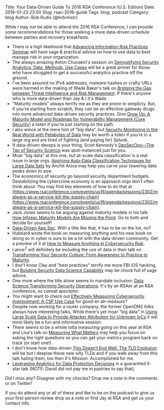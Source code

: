 Title: Your Data-Driven Guide To 2016 RSA Conference (U.S. Edition)
Date: 2016-01-23 23:00
Slug: rsac-2016-guide
Tags: blog, podcast
Category: blog
Author: Bob Rudis (@hrbrmstr)

While I may not be able to attend the 2016 RSA Conference, I _can_ provide some recommendations for those seeking a more data-driven schedule between parties and recovery breakfasts.

- There is a high likelihood that [Advancing Information Risk Practices Seminar](https://www.rsaconference.com/events/us16/agenda/sessions/2343/advancing-information-risk-practices-seminar) will have sage & practical advice on how to use data to best manage risk in your organization.
- The always amazing Anton Chuvakin's session on [Demystifying Security Analytics: Data, Methods, Use Cases](https://www.rsaconference.com/events/us16/agenda/sessions/2452/demystifying-security-analytics-data-methods-use) will be a great primer for those who have struggled to get a successful analytics practice off the ground.
- I've been assured no IPv4 addresses, malware hashes or crafty URLs were harmed in the making of Wade Baker's talk on [Bridging the Gap between Threat Intelligence and Risk Management](https://www.rsaconference.com/events/us16/agenda/sessions/2364/bridging-the-gap-between-threat-intelligence-and). If there's anyone who is more data-driven than Jay & I it's Wade.
- "Maturity models" always terrify me as they are prone to simplicty. But, if you're starting from scratch, they _can_ be an effective gateway drugs into more advanced data-driven security practices. Give [Grow Up: A Maturity Model and Roadmap for Vulnerability Management (Core Security)](https://www.rsaconference.com/events/us16/agenda/sessions/2509/grow-up-a-maturity-model-and-roadmap-for) a listen if you're just starting on the path.
- I also wince at the mere hint of "big data", but [Security Monitoring in the Real World with Petabytes of Data](https://www.rsaconference.com/events/us16/agenda/sessions/2771/security-monitoring-in-the-real-world-with) may be worth a listen if you're in a large org and are tired of fighting (and paying for) Splunk.
- If data-driven devops is your thing, Scott Kennedy's [DevSecOps—The Tao of Security Science](https://www.rsaconference.com/events/us16/agenda/sessions/2297/devsecops-the-tao-of-security-science) was spot-instanced just for you.
- Moar "big data" at this one, but at-scale data classification is a real issue in large orgs. [Applying Auto-Data Classification Techniques for Large Data Sets](https://www.rsaconference.com/events/us16/agenda/sessions/2610/applying-auto-data-classification-techniques-for) by Anchit Arora may help you carve your towering data peaks down to size.
- The economics of security go beyond security department budgets. Destabilizing the cybercrime economy is an approach orgs don't often think about. You may find key elements of how to do that at [https://www.rsaconference.com/events/us16/agenda/sessions/2302/malware-as-a-service-kill-the-supply-chain](https://www.rsaconference.com/events/us16/agenda/sessions/2302/malware-as-a-service-kill-the-supply-chain).
- Jack Jones seems to be arguing against maturity models in his talk: [How Infosec Maturity Models Are Missing the Point](https://www.rsaconference.com/events/us16/agenda/sessions/2354/how-infosec-maturity-models-are-missing-the-point). Go to both and decide for yourself!
- [Data-Driven App Sec](https://www.rsaconference.com/events/us16/agenda/sessions/2790/data-driven-app-sec). With a title like that, it has to be on the list, no?
- Hubbard wrote the book on measuring anything and his new book on doing so in cyber is sure to be a hit with the data-driven community. Get a preview of it at [How to Measure Anything in Cybersecurity Risk](https://www.rsaconference.com/events/us16/agenda/sessions/2384/how-to-measure-anything-in-cybersecurity-risk).
- Lance<sup>2</sup> will definitely be including the use of data in their talk on [Transforming Your Security Culture: From Awareness to Practice to Maturity](https://www.rsaconference.com/events/us16/agenda/sessions/2308/transforming-your-security-culture-from-awareness).
- I don't know Clay and "best practices" terrify me more FBI iOS hacking, but [Building Security Data Science Capability](https://www.rsaconference.com/events/us16/agenda/sessions/2759/building-security-data-science-capability) may be chock full of sage advice.
- One more where the title alone seems to mandate inclusion: [Data Science Transforming Security Operations](https://www.rsaconference.com/events/us16/agenda/sessions/2358/data-science-transforming-security-operations). It's by an RSAer at an RSA conference, so _caveat spectator_.
- You might want to check out [Effectively Measuring Cybersecurity Improvement: A CSF Use Case](https://www.rsaconference.com/events/us16/agenda/sessions/2357/effectively-measuring-cybersecurity-improvement-a) for good-er-ah-_measure_?
- Despite now working for a router company, the former OpenDNS folks always have interesting talks. While there's yet moar "big data" in [Using Large Scale Data to Provide Attacker Attribution for Unknown IoCs](https://www.rsaconference.com/events/us16/agenda/sessions/2336/using-large-scale-data-to-provide-attacker) it will most likely be a fun and informative session.
- There seems to be a whole lotta _measuring_ going on this year at RSA and Lisa's talk on [Measuring What Matters](https://www.rsaconference.com/events/us16/agenda/sessions/2524/measuring-what-matters) may help you focus on asking the right questions so you can get your metrics program back on track (or start one!).
- I don't know how data-driven [This Doesn’t End Well: The TLD Explosion](https://www.rsaconference.com/events/us16/agenda/sessions/2479/this-doesnt-end-well-the-tld-explosion) will be but I despise these new silly TLDs and if you walk away from this talk hating them, too then it's Mission: Accomplished for me.
- [Leveraging Analytics for Data Protection Decisions](https://www.rsaconference.com/events/us16/agenda/sessions/2412/leveraging-analytics-for-data-protection-decisions) is a guarantted 5-star talk (NOTE: David did not pay me in pastries to say that).

Did I miss any? Disagree with my chocies? Drop me a note in the comments or on Twitter!

If you do attend any or all of these and like to be on the podcast to give us your first-person review drop us a note or find Jay at RSA and get us your contact info.
